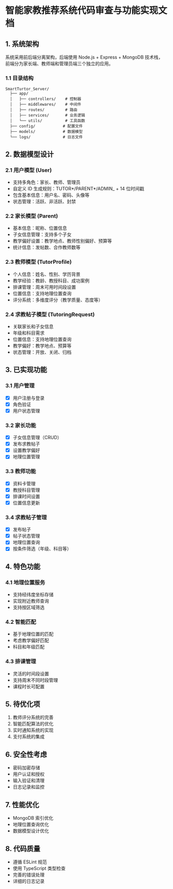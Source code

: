 # 智能家教推荐系统代码审查与功能实现文档

## 1. 系统架构

系统采用前后端分离架构，后端使用 Node.js + Express + MongoDB 技术栈，前端分为家长端、教师端和管理员端三个独立的应用。

### 1.1 目录结构

```
SmartTurtor_Server/
  ├── app/
  │   ├── controllers/    # 控制器
  │   ├── middlewares/    # 中间件
  │   ├── routes/         # 路由
  │   ├── services/       # 业务逻辑
  │   └── utils/          # 工具函数
  ├── config/            # 配置文件
  ├── models/            # 数据模型
  └── logs/              # 日志文件
```

## 2. 数据模型设计

### 2.1 用户模型 (User)

- 支持多角色：家长、教师、管理员
- 自定义 ID 生成规则：TUTOR*/PARENT*/ADMIN\_ + 14 位时间戳
- 包含基本信息：用户名、密码、头像等
- 状态管理：活跃、非活跃、封禁

### 2.2 家长模型 (Parent)

- 基本信息：昵称、位置信息
- 子女信息管理：支持多个子女
- 教学偏好设置：教学地点、教师性别偏好、预算等
- 统计信息：发帖数、合作教师数等

### 2.3 教师模型 (TutorProfile)

- 个人信息：姓名、性别、学历背景
- 教学经验：教龄、教授科目、成功案例
- 排课管理：周末可用时间段设置
- 位置信息：支持地理位置查询
- 评分系统：多维度评分（教学质量、态度等）

### 2.4 求教帖子模型 (TutoringRequest)

- 关联家长和子女信息
- 年级和科目需求
- 位置信息：支持地理位置查询
- 教学偏好：教学地点、预算等
- 状态管理：开放、关闭、归档

## 3. 已实现功能

### 3.1 用户管理

- [x] 用户注册与登录
- [x] 角色验证
- [x] 用户状态管理

### 3.2 家长功能

- [x] 子女信息管理（CRUD）
- [x] 发布求教帖子
- [x] 设置教学偏好
- [x] 地理位置管理

### 3.3 教师功能

- [x] 资料卡管理
- [x] 教授科目管理
- [x] 排课时间设置
- [x] 位置信息更新

### 3.4 求教帖子管理

- [x] 发布帖子
- [x] 帖子状态管理
- [x] 地理位置查询
- [x] 按条件筛选（年级、科目等）

## 4. 特色功能

### 4.1 地理位置服务

- 支持经纬度坐标存储
- 实现附近教师查询
- 支持按区域筛选

### 4.2 智能匹配

- 基于地理位置的匹配
- 考虑教学偏好匹配
- 科目和年级匹配

### 4.3 排课管理

- 灵活的时间段设置
- 支持周末不同时段管理
- 课程时长可配置

## 5. 待优化项

1. 教师评分系统的完善
2. 智能匹配算法的优化
3. 实时通知系统的实现
4. 支付系统的集成

## 6. 安全性考虑

- 密码加密存储
- 用户认证和授权
- 输入验证和清理
- 日志记录和监控

## 7. 性能优化

- MongoDB 索引优化
- 地理位置查询优化
- 数据模型设计优化

## 8. 代码质量

- 遵循 ESLint 规范
- 使用 TypeScript 类型检查
- 完善的错误处理
- 详细的日志记录
